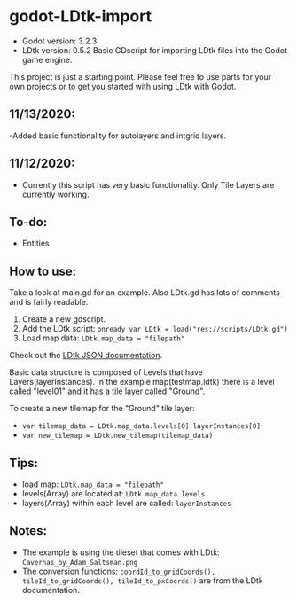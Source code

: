 # godot-LDtk-import
- Godot version: 3.2.3
- LDtk version: 0.5.2
Basic GDscript for importing LDtk files into the Godot game engine.

This project is just a starting point.  Please feel free to use parts for your own projects or to get you started with using LDtk with Godot.

## 11/13/2020:
-Added basic functionality for autolayers and intgrid layers.
## 11/12/2020:
- Currently this script has very basic functionality.  Only Tile Layers are currently working.

## To-do:
- Entities

## How to use:
Take a look at main.gd for an example.  Also LDtk.gd has lots of comments and is fairly readable.

1. Create a new gdscript.
2. Add the LDtk script: `onready var LDtk = load("res://scripts/LDtk.gd")`
3. Load map data: `LDtk.map_data = "filepath"`

Check out the [LDtk JSON documentation](https://github.com/deepnight/ldtk/blob/master/JSON_DOC.md).

Basic data structure is composed of Levels that have Layers(layerInstances).  In the example map(testmap.ldtk) there is a level called "level01" and it has a tile layer called "Ground".

To create a new tilemap for the "Ground" tile layer:
- `var tilemap_data = LDtk.map_data.levels[0].layerInstances[0]`
- `var new_tilemap = LDtk.new_tilemap(tilemap_data)`

## Tips:
- load map: `LDtk.map_data = "filepath"`
- levels(Array) are located at: `LDtk.map_data.levels`
- layers(Array) within each level are called: `layerInstances`

## Notes:
- The example is using the tileset that comes with LDtk: `Cavernas_by_Adam_Saltsman.png`
- The conversion functions: `coordId_to_gridCoords(), tileId_to_gridCoords(), tileId_to_pxCoords()` are from the LDtk documentation. 
